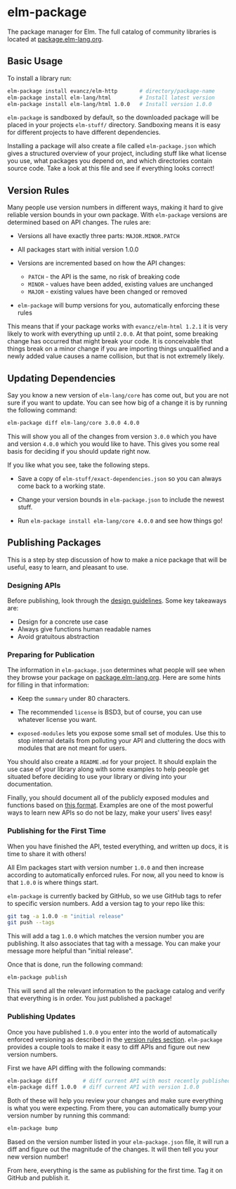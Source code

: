 # elm-package

The package manager for Elm. The full catalog of community libraries
is located at [package.elm-lang.org](http://package.elm-lang.org/).


## Basic Usage

To install a library run:

```bash
elm-package install evancz/elm-http       # directory/package-name
elm-package install elm-lang/html         # Install latest version
elm-package install elm-lang/html 1.0.0   # Install version 1.0.0
```

`elm-package` is sandboxed by default, so the downloaded package will be placed
in your projects `elm-stuff/` directory. Sandboxing means it is easy for
different projects to have different dependencies.

Installing a package will also create a file called `elm-package.json` which
gives a structured overview of your project, including stuff like what license
you use, what packages you depend on, and which directories contain source
code. Take a look at this file and see if everything looks correct!


## Version Rules

Many people use version numbers in different ways, making it hard to give
reliable version bounds in your own package. With `elm-package` versions are
determined based on API changes. The rules are:

  * Versions all have exactly three parts: `MAJOR.MINOR.PATCH`

  * All packages start with initial version 1.0.0

  * Versions are incremented based on how the API changes:

      - `PATCH` - the API is the same, no risk of breaking code
      - `MINOR` - values have been added, existing values are unchanged
      - `MAJOR` - existing values have been changed or removed

  * `elm-package` will bump versions for you, automatically enforcing these rules

This means that if your package works with `evancz/elm-html 1.2.1` it is very
likely to work with everything up until `2.0.0`. At that point, some breaking
change has occurred that might break your code. It is conceivable that things
break on a minor change if you are importing things unqualified and a newly
added value causes a name collision, but that is not extremely likely.


## Updating Dependencies

Say you know a new version of `elm-lang/core` has come out, but you are not
sure if you want to update. You can see how big of a change it is by running
the following command:

```bash
elm-package diff elm-lang/core 3.0.0 4.0.0
```

This will show you all of the changes from version `3.0.0` which you have and
version `4.0.0` which you would like to have. This gives you some real basis
for deciding if you should update right now.

If you like what you see, take the following steps.

  * Save a copy of `elm-stuff/exact-dependencies.json` so you can always come
    back to a working state.

  * Change your version bounds in `elm-package.json` to include the newest
    stuff.

  * Run `elm-package install elm-lang/core 4.0.0` and see how things go!


## Publishing Packages

This is a step by step discussion of how to make a nice package that will be
useful, easy to learn, and pleasant to use.


### Designing APIs

Before publishing, look through the [design guidelines][guidelines].
Some key takeaways are:

[guidelines]: http://package.elm-lang.org/help/design-guidelines

  * Design for a concrete use case
  * Always give functions human readable names
  * Avoid gratuitous abstraction


### Preparing for Publication

The information in `elm-package.json` determines what people will see when
they browse your package on [package.elm-lang.org](http://package.elm-lang.org/).
Here are some hints for filling in that information:

  * Keep the `summary` under 80 characters.

  * The recommended `license` is BSD3, but of course, you can use whatever
    license you want.

  * `exposed-modules` lets you expose some small set of modules. Use this to
    stop internal details from polluting your API and cluttering the docs with
    modules that are not meant for users.

You should also create a `README.md` for your project. It should explain the
use case of your library along with some examples to help people get situated
before deciding to use your library or diving into your documentation.

Finally, you should document all of the publicly exposed modules and functions
based on [this format][docs]. Examples are one of the most powerful ways to
learn new APIs so do not be lazy, make your users' lives easy!

[docs]: http://package.elm-lang.org/help/documentation-format


### Publishing for the First Time

When you have finished the API, tested everything, and written up docs, it is
time to share it with others!

All Elm packages start with version number `1.0.0` and then increase according
to automatically enforced rules. For now, all you need to know is that `1.0.0`
is where things start.

`elm-package` is currently backed by GitHub, so we use GitHub tags to refer to
specific version numbers. Add a version tag to your repo like this:

```bash
git tag -a 1.0.0 -m "initial release"
git push --tags
```

This will add a tag `1.0.0` which matches the version number you are
publishing. It also associates that tag with a message. You can make your
message more helpful than "initial release".

Once that is done, run the following command:

```bash
elm-package publish
```

This will send all the relevant information to the package catalog and verify
that everything is in order. You just published a package!


### Publishing Updates

Once you have published `1.0.0` you enter into the world of automatically
enforced versioning as described in the [version rules section](#version-rules).
`elm-package` provides a couple tools to make it easy to diff APIs and figure
out new version numbers.

First we have API diffing with the following commands:

```bash
elm-package diff        # diff current API with most recently published API
elm-package diff 1.0.0  # diff current API with version 1.0.0
```

Both of these will help you review your changes and make sure everything is
what you were expecting. From there, you can automatically bump your version
number by running this command:

```bash
elm-package bump
```

Based on the version number listed in your `elm-package.json` file, it will run
a diff and figure out the magnitude of the changes. It will then tell you your
new version number!

From here, everything is the same as publishing for the first time. Tag it on
GitHub and publish it.
